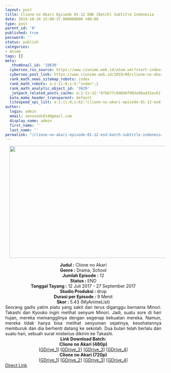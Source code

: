 ```yaml
---
layout: post
title: Clione no Akari Episode 01-12 END [Batch] Subtitle Indonesia
date: 2019-10-20 15:09:37.000000000 +00:00
type: post
parent_id: '0'
published: true
password: ''
status: publish
categories:
- Anime
tags: []
meta:
  _thumbnail_id: '19630'
  cyberseo_rss_source: https://www.ciunime.web.id/atom.xml?start-index=2401&max-results=150
  cyberseo_post_link: https://www.ciunime.web.id/2019/08/clione-no-akari-episode-01-12-end-batch.html
  rank_math_news_sitemap_robots: index
  rank_math_robots: a:1:{i:0;s:5:"index";}
  rank_math_analytic_object_id: '3629'
  _jetpack_related_posts_cache: a:1:{s:32:"8f6677c9d6b0f903e98ad32ec61f8deb";a:2:{s:7:"expires";i:1650116302;s:7:"payload";a:0:{}}}
  kata_make_header_transparent: default
  litespeed_vpi_list: a:1:{i:0;s:62:"clione-no-akari-episode-01-12-end-batch-subtitle-indonesia.png";}
author:
  login: admin
  email: senseads014@gmail.com
  display_name: admin
  first_name: ''
  last_name: ''
permalink: "/clione-no-akari-episode-01-12-end-batch-subtitle-indonesia/"
---
```

<div class="separator" style="clear: both; text-align: center;"><a href="https://1.bp.blogspot.com/-f3cu3TEcGug/XUQ_xNXVqgI/AAAAAAAAc4I/ehYCzlOEL6wSjuFG-K2CcXyMtdjD4XP7wCLcBGAs/s1600/Clione%2Bno%2BAkari.png" imageanchor="1" style="margin-left: 1em; margin-right: 1em;"><img border="0" data-original-height="720" data-original-width="1280" height="360" src="{{ site.baseurl }}/assets/2019/10/Clione%2Bno%2BAkari.png" width="640" /></a></div>
<p>
<div style="text-align: center;"><b>Judul</b><b><b> </b>:</b> Clione no Akari</div>
<div style="text-align: center;"><b>Genre :</b> Drama, School</div>
<div style="text-align: center;"><b>Jumlah Episode :</b>&nbsp;12<br /><b>Status :&nbsp;</b>END<br /><b>Tanggal Tayang :</b> 12 Juli 2017 - 27 September 2017<br /><b>Studio Produksi :</b> drop<br /><b>Durasi per Episode :</b> 9 Menit</div>
<div style="text-align: center;"><b>Skor :</b> 5.43 (MyAnimeList)</div>
<div style="text-align: center;"></div>
<div style="text-align: justify;"><span class="isi">Seorang gadis yatim piatu yang sakit dan terus diganggu bernama Minori. Takashi dan Kyouko ingin melihat senyum Minori. Jadi, suatu sore di hari hujan, mereka memanggilnya dengan segenap kekuatan mereka. Namun, mereka tidak hanya bisa melihat senyuman sejatinya, kesehatannya memburuk dan dia berhenti datang ke sekolah. Dua bulan telah berlalu dan suatu hari, sebuah surat misterius dikirim ke Takashi.</span></div>
<div style="text-align: justify;"></div>
<div style="text-align: justify;"></div>
<div style="text-align: center;">
<div style="text-align: center;"><b>Link Download Batch:</b></div>
<div style="text-align: center;"><b>Clione no Akari (480p)</b></div>
<div style="text-align: center;">
<div style="text-align: center;">
<div style="text-align: center;">[<a href="http://drive.google.com/uc?id=1s_xmw7MVU7qGHqlCAytNfa5DZvVs_7cy" target="_blank" rel="noopener">GDrive_1</a>] [<a href="https://drive.google.com/uc?id=1e-Tsv5d-AmbZWOIg1P_ZbD6PFnmIBBxd" target="_blank" rel="noopener">GDrive_2</a>] [<a href="https://drive.google.com/uc?id=1MNVBREy0lQHEoUviGz69hlYs0iu2J2kj" target="_blank" rel="noopener">GDrive_3</a>] [<a href="https://drive.google.com/uc?export=download&amp;id=1zneQ54fV04mpfCz52A4TS7chUaYXuCCY" target="_blank" rel="noopener">GDrive_4</a>]</div>
<div style="text-align: center;">
<div style="text-align: center;"><b>Clione no Akari (720p)</b></div>
<div style="text-align: center;">[<a href="https://drive.google.com/uc?id=1Xb2Zz-_6_SdWRpPZRsyTi6KaMoH8EZiQ" target="_blank" rel="noopener">GDrive_1</a>] [<a href="https://drive.google.com/uc?id=1QJStWPNzABh0CA1YV7sqc1MQmXeHl1Y7" target="_blank" rel="noopener">GDrive_2</a>] [<a href="https://drive.google.com/uc?id=1QpTFoGiqXth0ZHSyJompKsJot1VNghxC" target="_blank" rel="noopener">GDrive_3</a>] [<a href="https://drive.google.com/uc?id=1DZbN5Nr71C58M0daQIPwrIdeHlULFpIa" target="_blank" rel="noopener">GDrive_4</a>]</div>
</div>
</div>
</div>
</div>
<link rel="stylesheet" href="https://cdnjs.cloudflare.com/ajax/libs/font-awesome/4.7.0/css/font-awesome.min.css" />
<div class="divbtn"> <a href="https://handymansurrender.com/fihup8buzv?key=94550f7ce39444073321dde3b8782f97" class="btn"><i class="fa fa-download"></i> Direct Link</a> </div>
